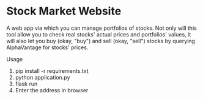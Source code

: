 # Stock Market Website

A web app via which you can manage portfolios of stocks. Not only will this tool allow you to check real stocks' actual prices and portfolios' values, it will also let you buy (okay, "buy") and sell (okay, "sell") stocks by querying AlphaVantage for stocks' prices.

Usage 
1) pip install -r requirements.txt
2) python application.py
3) flask run
4) Enter the address in browser



